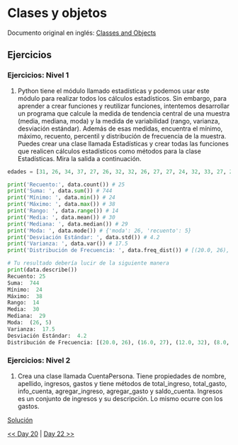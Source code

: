 # Clases y objetos

Documento original en inglés: [Classes and Objects](https://github.com/Asabeneh/30-Days-Of-Python/blob/master/21_Day_Classes_and_objects/21_classes_and_objects.md)

## Ejercicios

### Ejercicios: Nivel 1

1. Python tiene el módulo llamado estadísticas y podemos usar este módulo para realizar todos los cálculos estadísticos. Sin embargo, para aprender a crear funciones y reutilizar funciones, intentemos desarrollar un programa que calcule la medida de tendencia central de una muestra (media, mediana, moda) y la medida de variabilidad (rango, varianza, desviación estándar). Además de esas medidas, encuentra el mínimo, máximo, recuento, percentil y distribución de frecuencia de la muestra. Puedes crear una clase llamada Estadísticas y crear todas las funciones que realicen cálculos estadísticos como métodos para la clase Estadísticas. Mira la salida a continuación.

```python
edades = [31, 26, 34, 37, 27, 26, 32, 32, 26, 27, 27, 24, 32, 33, 27, 25, 26, 38, 37, 31, 34, 24, 33, 29, 26]

print('Recuento:', data.count()) # 25
print('Suma: ', data.sum()) # 744
print('Mínimo: ', data.min()) # 24
print('Máximo: ', data.max()) # 38
print('Rango: ', data.range()) # 14
print('Media: ', data.mean()) # 30
print('Mediana: ', data.median()) # 29
print('Moda: ', data.mode()) # {'moda': 26, 'recuento': 5}
print('Desviación Estándar: ', data.std()) # 4.2
print('Varianza: ', data.var()) # 17.5
print('Distribución de Frecuencia: ', data.freq_dist()) # [(20.0, 26), (16.0, 27), (12.0, 32), (8.0, 37), (8.0, 34), (8.0, 33), (8.0, 31), (8.0, 24), (4.0, 38), (4.0, 29), (4.0, 25)]
``` 

```python
# Tu resultado debería lucir de la siguiente manera
print(data.describe())
Recuento: 25
Suma:  744
Mínimo:  24
Máximo:  38
Rango:  14
Media:  30
Mediana:  29
Moda:  (26, 5)
Varianza:  17.5
Desviación Estándar:  4.2
Distribución de Frecuencia: [(20.0, 26), (16.0, 27), (12.0, 32), (8.0, 37), (8.0, 34), (8.0, 33), (8.0, 31), (8.0, 24), (4.0, 38), (4.0, 29), (4.0, 25)]
```

### Ejercicios: Nivel 2

1. Crea una clase llamada CuentaPersona. Tiene propiedades de nombre, apellido, ingresos, gastos y tiene métodos de total_ingreso, total_gasto, info_cuenta, agregar_ingreso, agregar_gasto y saldo_cuenta. Ingresos es un conjunto de ingresos y su descripción. Lo mismo ocurre con los gastos.

[Solución](01_clases_objetos.py)

[<< Day 20](../20_Gestor_de_paquetes_de_Python/README.md) | [Day 22 >>](../22_Web_scraping/README.md)
